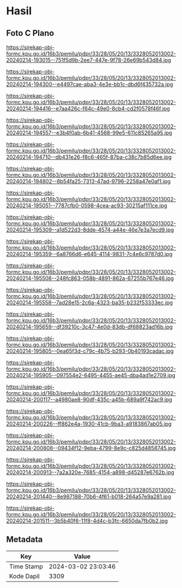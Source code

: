 # Hasil

## Foto C Plano

https://sirekap-obj-formc.kpu.go.id/16b3/pemilu/pdpr/33/28/05/20/13/3328052013002-20240214-193015--751f5d9b-2ee7-447e-9f78-26e69b543d84.jpg

https://sirekap-obj-formc.kpu.go.id/16b3/pemilu/pdpr/33/28/05/20/13/3328052013002-20240214-194300--e4497cae-aba3-4e3e-bb1c-dbd6f435732a.jpg

https://sirekap-obj-formc.kpu.go.id/16b3/pemilu/pdpr/33/28/05/20/13/3328052013002-20240214-194416--e7aa426c-f64c-49e0-8cb4-cd2f0578f46f.jpg

https://sirekap-obj-formc.kpu.go.id/16b3/pemilu/pdpr/33/28/05/20/13/3328052013002-20240214-194557--e3b4f0ab-6b41-4568-99e5-611c85265a95.jpg

https://sirekap-obj-formc.kpu.go.id/16b3/pemilu/pdpr/33/28/05/20/13/3328052013002-20240214-194710--db431e26-f8c6-465f-87ba-c38c7b85d6ee.jpg

https://sirekap-obj-formc.kpu.go.id/16b3/pemilu/pdpr/33/28/05/20/13/3328052013002-20240214-194802--8b54fa25-7313-47ad-9796-2258a47e0af1.jpg

https://sirekap-obj-formc.kpu.go.id/16b3/pemilu/pdpr/33/28/05/20/13/3328052013002-20240214-195051--7787cfb0-0598-4cea-ac93-30215af111ce.jpg

https://sirekap-obj-formc.kpu.go.id/16b3/pemilu/pdpr/33/28/05/20/13/3328052013002-20240214-195309--a1d522d3-8dde-4574-a44e-46e7e3a7ecd9.jpg

https://sirekap-obj-formc.kpu.go.id/16b3/pemilu/pdpr/33/28/05/20/13/3328052013002-20240214-195359--6a8766d6-e645-4114-9831-7c4e6c9787d0.jpg

https://sirekap-obj-formc.kpu.go.id/16b3/pemilu/pdpr/33/28/05/20/13/3328052013002-20240214-195508--248fc863-058b-4891-862a-67255b767e46.jpg

https://sirekap-obj-formc.kpu.go.id/16b3/pemilu/pdpr/33/28/05/20/13/3328052013002-20240214-195558--7ad28e15-2c6a-4323-ba35-b232f53333ec.jpg

https://sirekap-obj-formc.kpu.go.id/16b3/pemilu/pdpr/33/28/05/20/13/3328052013002-20240214-195659--df39210c-3c47-4e0d-83db-df68823ad16b.jpg

https://sirekap-obj-formc.kpu.go.id/16b3/pemilu/pdpr/33/28/05/20/13/3328052013002-20240214-195805--0ea65f3d-c79c-4b75-b293-0b40193cadac.jpg

https://sirekap-obj-formc.kpu.go.id/16b3/pemilu/pdpr/33/28/05/20/13/3328052013002-20240214-195905--097554e2-6495-4455-ae45-dba4ad1e2709.jpg

https://sirekap-obj-formc.kpu.go.id/16b3/pemilu/pdpr/33/28/05/20/13/3328052013002-20240214-200117--a4980ae8-90df-435c-a45b-689a9f742ac9.jpg

https://sirekap-obj-formc.kpu.go.id/16b3/pemilu/pdpr/33/28/05/20/13/3328052013002-20240214-200226--ff862e4a-1930-41cb-9ba3-a9183867ab05.jpg

https://sirekap-obj-formc.kpu.go.id/16b3/pemilu/pdpr/33/28/05/20/13/3328052013002-20240214-200808--09434f12-9eba-4799-8e9c-c825d4858745.jpg

https://sirekap-obj-formc.kpu.go.id/16b3/pemilu/pdpr/33/28/05/20/13/3328052013002-20240214-200913--7a2a320e-7685-4154-a898-d45287e6762b.jpg

https://sirekap-obj-formc.kpu.go.id/16b3/pemilu/pdpr/33/28/05/20/13/3328052013002-20240214-201440--8e987188-70b6-4f61-b018-264a57e9a281.jpg

https://sirekap-obj-formc.kpu.go.id/16b3/pemilu/pdpr/33/28/05/20/13/3328052013002-20240214-201511--3b5b40f6-11f8-4d4c-b3fc-6650da7fb0b2.jpg


## Metadata

| Key        | Value               |
| ---------- | ------------------- |
| Time Stamp | 2024-03-02 23:03:46 |
| Kode Dapil | 3309                |



